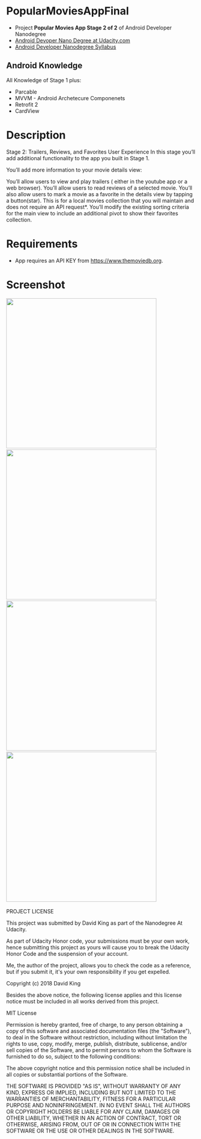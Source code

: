 # PopularMoviesAppFinal

- Project **Popular Movies App Stage 2 of 2** of Android Developer Nanodegree
- [Android Devoper Nano Degree at Udacity.com](https://www.udacity.com/course/android-developer-nanodegree-by-google--nd801)
- [Android Developer Nanodegree
Syllabus](https://docs.google.com/document/d/1ZlN1fUsCSKuInLECcJkslIqvpKlP7jWL2TP9m6UiA6I/pub?embedded=true#h.7sxo8jefdfll)

## Android Knowledge

All Knowledge of Stage 1 plus:
- Parcable
- MVVM - Android Archetecure Componenets
- Retrofit 2
- CardView

# Description
Stage 2: Trailers, Reviews, and Favorites
User Experience
In this stage you’ll add additional functionality to the app you built in Stage 1.

You’ll add more information to your movie details view:

You’ll allow users to view and play trailers ( either in the youtube app or a web browser).
You’ll allow users to read reviews of a selected movie.
You’ll also allow users to mark a movie as a favorite in the details view by tapping a button(star). This is for a local movies collection that you will maintain and does not require an API request*.
You’ll modify the existing sorting criteria for the main view to include an additional pivot to show their favorites collection.

# Requirements
- App requires an API KEY from https://www.themoviedb.org.

# Screenshot
<img src="https://github.com/swdevdave/PopularMoviesAppFinal/blob/master/SS1.png" height="400"/>&nbsp;&nbsp;&nbsp;
<img src="https://github.com/swdevdave/PopularMoviesAppFinal/blob/master/SS2.png" height="400"/>&nbsp;&nbsp;&nbsp;
<img src="https://github.com/swdevdave/PopularMoviesAppFinal/blob/master/SS3.png" height="400"/>&nbsp;&nbsp;&nbsp;
<img src="https://github.com/swdevdave/PopularMoviesAppFinal/blob/master/SS4.png" height="400"/>&nbsp;&nbsp;&nbsp;

PROJECT LICENSE

This project was submitted by David King as part of the Nanodegree At Udacity.

As part of Udacity Honor code, your submissions must be your own work, hence
submitting this project as yours will cause you to break the Udacity Honor Code
and the suspension of your account.

Me, the author of the project, allows you to check the code as a reference, but if
you submit it, it's your own responsibility if you get expelled.

Copyright (c) 2018 David King

Besides the above notice, the following license applies and this license notice
must be included in all works derived from this project.

MIT License

Permission is hereby granted, free of charge, to any person obtaining a copy
of this software and associated documentation files (the "Software"), to deal
in the Software without restriction, including without limitation the rights
to use, copy, modify, merge, publish, distribute, sublicense, and/or sell
copies of the Software, and to permit persons to whom the Software is
furnished to do so, subject to the following conditions:

The above copyright notice and this permission notice shall be included in all
copies or substantial portions of the Software.

THE SOFTWARE IS PROVIDED "AS IS", WITHOUT WARRANTY OF ANY KIND, EXPRESS OR
IMPLIED, INCLUDING BUT NOT LIMITED TO THE WARRANTIES OF MERCHANTABILITY,
FITNESS FOR A PARTICULAR PURPOSE AND NONINFRINGEMENT. IN NO EVENT SHALL THE
AUTHORS OR COPYRIGHT HOLDERS BE LIABLE FOR ANY CLAIM, DAMAGES OR OTHER
LIABILITY, WHETHER IN AN ACTION OF CONTRACT, TORT OR OTHERWISE, ARISING FROM,
OUT OF OR IN CONNECTION WITH THE SOFTWARE OR THE USE OR OTHER DEALINGS IN THE
SOFTWARE.
